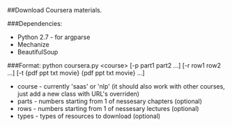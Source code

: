 ##Download Coursera materials.

###Dependencies:
* Python 2.7 - for argparse
* Mechanize
* BeautifulSoup

###Format:
python coursera.py &lt;course&gt; [-p part1 part2 ...] [-r row1 row2 ...] [-t {pdf ppt txt movie} {pdf ppt txt movie} ...]

* course - currently 'saas' or 'nlp' (it should also work with other courses, just add a new class with URL's overriden)
* parts - numbers starting from 1 of nessesary chapters (optional)
* rows - numbers starting from 1 of nessesary lectures (optional)
* types - types of resources to download (optional)
